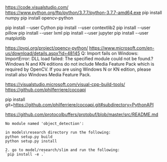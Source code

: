 https://code.visualstudio.com/
https://www.python.org/ftp/python/3.7.7/python-3.7.7-amd64.exe
pip install numpy
pip install opencv-python

pip install --user Cython
pip install --user contextlib2
pip install --user pillow
pip install --user lxml
pip install --user jupyter
pip install --user matplotlib

https://pypi.org/project/opencv-python/
https://www.microsoft.com/en-us/download/details.aspx?id=48145
Q: Import fails on Windows: ImportError: DLL load failed: The specified module could not be found.?
Windows N and KN editions do not include Media Feature Pack which is required by OpenCV. If you are using Windows N or KN edition, please install also Windows Media Feature Pack.

https://visualstudio.microsoft.com/visual-cpp-build-tools/
https://github.com/philferriere/cocoapi

pip install git+https://github.com/philferriere/cocoapi.git#subdirectory=PythonAPI

https://github.com/protocolbuffers/protobuf/blob/master/src/README.md


```
No module named 'object_detection':

in models\research directory run the following:
python setup.py build
python setup.py install

2. go to model/research/slim and run the following:
`pip install -e .`
```